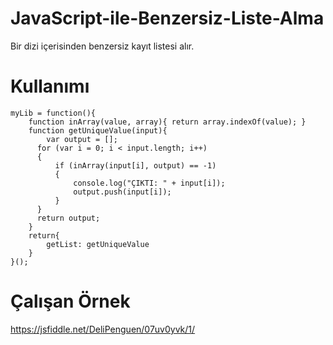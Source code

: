 # JavaScript-ile-Benzersiz-Liste-Alma

Bir dizi içerisinden benzersiz kayıt listesi alır.

Kullanımı
=================================

```
myLib = function(){
    function inArray(value, array){ return array.indexOf(value); }
    function getUniqueValue(input){
    	var output = [];
      for (var i = 0; i < input.length; i++)
      {
          if (inArray(input[i], output) == -1)
          {
              console.log("ÇIKTI: " + input[i]);
              output.push(input[i]);
          }
      }
      return output;
    }
    return{
        getList: getUniqueValue
    }
}();
```

Çalışan Örnek
=================================

https://jsfiddle.net/DeliPenguen/07uv0yvk/1/
